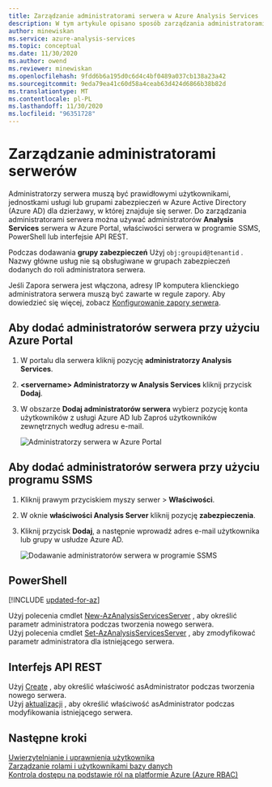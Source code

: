 ```yaml
---
title: Zarządzanie administratorami serwera w Azure Analysis Services | Microsoft Docs
description: W tym artykule opisano sposób zarządzania administratorami serwera Azure Analysis Servicesm przy użyciu interfejsów API Azure Portal, PowerShell lub REST.
author: minewiskan
ms.service: azure-analysis-services
ms.topic: conceptual
ms.date: 11/30/2020
ms.author: owend
ms.reviewer: minewiskan
ms.openlocfilehash: 9fdd6b6a195d0c6d4c4bf0489a037cb138a23a42
ms.sourcegitcommit: 9eda79ea41c60d58a4ceab63d424d6866b38b82d
ms.translationtype: MT
ms.contentlocale: pl-PL
ms.lasthandoff: 11/30/2020
ms.locfileid: "96351728"
---
```

# <a name="manage-server-administrators"></a>Zarządzanie administratorami serwerów

Administratorzy serwera muszą być prawidłowymi użytkownikami, jednostkami usługi lub grupami zabezpieczeń w Azure Active Directory (Azure AD) dla dzierżawy, w której znajduje się serwer. Do zarządzania administratorami serwera można używać administratorów **Analysis Services** serwera w Azure Portal, właściwości serwera w programie SSMS, PowerShell lub interfejsie API REST. 

Podczas dodawania **grupy zabezpieczeń** Użyj `obj:groupid@tenantid` . Nazwy główne usług nie są obsługiwane w grupach zabezpieczeń dodanych do roli administratora serwera.

Jeśli Zapora serwera jest włączona, adresy IP komputera klienckiego administratora serwera muszą być zawarte w regule zapory. Aby dowiedzieć się więcej, zobacz [Konfigurowanie zapory serwera](analysis-services-qs-firewall.md).

## <a name="to-add-server-administrators-by-using-azure-portal"></a>Aby dodać administratorów serwera przy użyciu Azure Portal

1. W portalu dla serwera kliknij pozycję **administratorzy Analysis Services**.
2. **\<servername> Administratorzy w Analysis Services** kliknij przycisk **Dodaj**.
3. W obszarze **Dodaj administratorów serwera** wybierz pozycję konta użytkowników z usługi Azure AD lub Zaproś użytkowników zewnętrznych według adresu e-mail.

    ![Administratorzy serwera w Azure Portal](./media/analysis-services-server-admins/aas-manage-users-admins.png)

## <a name="to-add-server-administrators-by-using-ssms"></a>Aby dodać administratorów serwera przy użyciu programu SSMS

1. Kliknij prawym przyciskiem myszy serwer > **Właściwości**.
2. W oknie **właściwości Analysis Server** kliknij pozycję **zabezpieczenia**.
3. Kliknij przycisk **Dodaj**, a następnie wprowadź adres e-mail użytkownika lub grupy w usłudze Azure AD.
   
    ![Dodawanie administratorów serwera w programie SSMS](./media/analysis-services-server-admins/aas-manage-users-ssms.png)

## <a name="powershell"></a>PowerShell

[!INCLUDE [updated-for-az](../../includes/updated-for-az.md)]

Użyj polecenia cmdlet [New-AzAnalysisServicesServer](/powershell/module/az.analysisservices/new-azanalysisservicesserver) , aby określić parametr administratora podczas tworzenia nowego serwera. <br>
Użyj polecenia cmdlet [Set-AzAnalysisServicesServer](/powershell/module/az.analysisservices/set-azanalysisservicesserver) , aby zmodyfikować parametr administratora dla istniejącego serwera.

## <a name="rest-api"></a>Interfejs API REST

Użyj [Create](/rest/api/analysisservices/servers/create) , aby określić właściwość asAdministrator podczas tworzenia nowego serwera. <br>
Użyj [aktualizacji](/rest/api/analysisservices/servers/update) , aby określić właściwość asAdministrator podczas modyfikowania istniejącego serwera. <br>



## <a name="next-steps"></a>Następne kroki 

[Uwierzytelnianie i uprawnienia użytkownika](analysis-services-manage-users.md)  
[Zarządzanie rolami i użytkownikami bazy danych](analysis-services-database-users.md)  
[Kontrola dostępu na podstawie ról na platformie Azure (Azure RBAC)](../role-based-access-control/overview.md)
